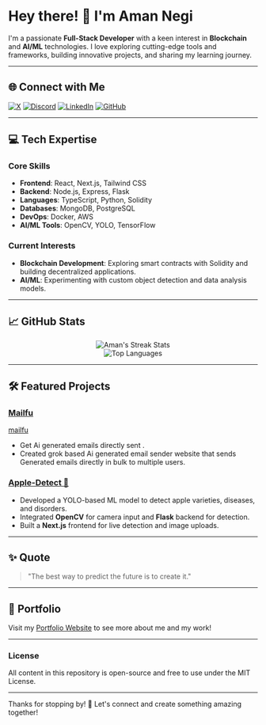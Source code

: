 # Hey there! 👋 I'm Aman Negi

I'm a passionate **Full-Stack Developer** with a keen interest in **Blockchain** and **AI/ML** technologies. I love exploring cutting-edge tools and frameworks, building innovative projects, and sharing my learning journey.

---

## 🌐 Connect with Me

[![X](https://img.shields.io/badge/-X-%23121011?style=flat&logo=X&logoColor=white)](https://x.com/soamn_) 
[![Discord](https://img.shields.io/badge/-Discord-%237289DA?style=flat&logo=discord&logoColor=white)](https://discord.gg/DQVhSDhw) 
[![LinkedIn](https://img.shields.io/badge/-LinkedIn-%230077B5?style=flat&logo=linkedin&logoColor=white)](https://linkedin.com/in/soamn) 
[![GitHub](https://img.shields.io/badge/-GitHub-%23121011?style=flat&logo=github&logoColor=white)](https://github.com/soamn)

---

## 💻 Tech Expertise

### **Core Skills**
- **Frontend**: React, Next.js, Tailwind CSS
- **Backend**: Node.js, Express, Flask
- **Languages**: TypeScript, Python, Solidity
- **Databases**: MongoDB, PostgreSQL
- **DevOps**: Docker, AWS
- **AI/ML Tools**: OpenCV, YOLO, TensorFlow

### **Current Interests**
- **Blockchain Development**: Exploring smart contracts with Solidity and building decentralized applications.
- **AI/ML**: Experimenting with custom object detection and data analysis models.

---

## 📈 GitHub Stats

<div align="center">
  
![Aman's Streak Stats](https://github-readme-streak-stats.herokuapp.com/?user=soamn&theme=gruvbox&hide_border=true)  
![Top Languages](https://github-readme-stats.vercel.app/api/top-langs/?username=soamn&layout=compact&theme=gruvbox&hide_border=true)

</div>

---

## 🛠️ Featured Projects

### [Mailfu](https://github.com/soamn/mailfu)
[mailfu](https://mailfu.in)
- Get Ai generated emails directly sent .
- Created grok based Ai generated email sender website that sends Generated emails directly in bulk to multiple users.

  
### [Apple-Detect 🍎](https://github.com/soamn/Apple-detect)
- Developed a YOLO-based ML model to detect apple varieties, diseases, and disorders.
- Integrated **OpenCV** for camera input and **Flask** backend for detection.
- Built a **Next.js** frontend for live detection and image uploads.


---

## ✨ Quote

> "The best way to predict the future is to create it."

---

## 🔗 Portfolio

Visit my [Portfolio Website](https://simple-profile-soamns-projects.vercel.app/) to see more about me and my work!

---

### License

All content in this repository is open-source and free to use under the MIT License.

---

Thanks for stopping by! 🚀 Let's connect and create something amazing together!
